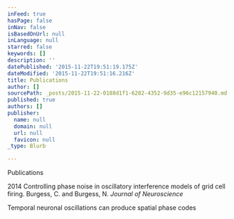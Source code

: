 ```yaml
---
inFeed: true
hasPage: false
inNav: false
isBasedOnUrl: null
inLanguage: null
starred: false
keywords: []
description: ''
datePublished: '2015-11-22T19:51:19.175Z'
dateModified: '2015-11-22T19:51:16.216Z'
title: Publications
author: []
sourcePath: _posts/2015-11-22-0188d1f1-6282-4352-9d35-e96c12157940.md
published: true
authors: []
publisher:
  name: null
  domain: null
  url: null
  favicon: null
_type: Blurb

---
```

Publications

2014 Controlling phase noise in oscillatory interference models of grid cell firing. Burgess, C. and Burgess, N. _Journal of Neuroscience_

Temporal neuronal oscillations can produce spatial phase codes